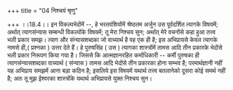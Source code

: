 +++
title = "04 निश्चयं श्रृणु"

+++
।।18.4।। इन विकल्पभेदोंमें --, हे भरतवंशियोंमें श्रेष्ठतम अर्जुन उस
पूर्वदर्शित त्यागके विषयमें; अर्थात् त्यागसंन्यास सम्बन्धी विकल्पोंके
विषयमें; तू मेरा निश्चय सुन; अर्थात् मेरे वचनोंसे कहा हुआ तत्त्व भली
प्रकार समझ। त्याग और संन्यासशब्दका जो वाच्यार्थ है वह एक ही है; इस
अभिप्रायसे केवल त्यागके नामसे ही,( प्रश्नका ) उत्तर देते हैं। हे
पुरुषसिंह ( उस ) त्यागका शास्त्रोंमें तामस आदि तीन प्रकारके भेदोंसे भली
प्रकार निरूपण किया गया है। जिससे कि आत्मज्ञानरहित कर्माधिकारी -- कर्मी
पुरुषका ही त्यागसंन्यासशब्दका वाच्यार्थ ( संन्यास ) तामस आदि भेदोंसे तीन
प्रकारका होना सम्भव है; परमार्थज्ञानी नहीं यह अभिप्राय समझमें आना बड़ा
कठिन है; इसलिये इस विषयमें यथार्थ तत्त्व बतलानेको दूसरा कोई समर्थ नहीं
है; अतः तू मुझ ईश्वरका शास्त्रोंके यथार्थ अभिप्रायसे युक्त निश्चय सुन।
